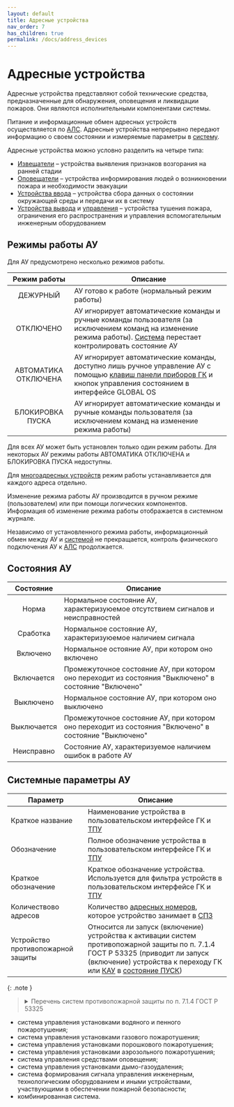 ```yaml
---
layout: default
title: Адресные устройства
nav_order: 7
has_children: true
permalink: /docs/address_devices
---
```


# Адресные устройства
Адресные устройства представляют собой технические средства, предназначенные для обнаружения, оповещения и ликвидации пожаров. Они являются исполнительными компонентами системы. 

Питание и информационные обмен адресных устройств осуществляется по [АЛС]. Адресные устройства непрерывно передают информацию о своем состоянии и измеряемые параметры в [систему].

Адресные устройства можно условно разделить на четыре типа:
- [Извещатели] – устройства выявления признаков возгорания на ранней стадии
- [Оповещатели] – устройства информирования людей о возникновении пожара и необходимости эвакуации
- [Устройства ввода] – устройства сбора данных о состоянии окружающей среды и передачи их в систему
- [Устройства вывода] и [управления] – устройства тушения пожара, ограничения его распространения и управления вспомогательным инженерным оборудованием


## Режимы работы АУ
Для АУ предусмотрено несколько режимов работы.

<table> 
  <thead> 
    <tr> 
      <th style="text-align: center">Режим работы</th>
      <th style="text-align: center">Описание</th>
    </tr>
  </thead> 
  <tbody>
    <tr>
      <td id="режим_работы_ау_дежурный" style="text-align: center">ДЕЖУРНЫЙ</td>
      <td style="text-align: left">АУ готово к работе (нормальный режим работы)</td>
    </tr>
    <tr>
      <td id="режим_работы_ау_отключено" style="text-align: center">ОТКЛЮЧЕНО</td>
      <td style="text-align: left">АУ игнорирует автоматические команды и ручные команды пользователя (за исключением команд на изменение режима работы). <a href="/gk_manual/docs/global_system#спз-глобал">Система</a> перестает контролировать состояние АУ</td>
    </tr>
    <tr>
      <td id="режим_работы_ау_автоматика_отключена" style="text-align: center">АВТОМАТИКА ОТКЛЮЧЕНА</td>
      <td style="text-align: left">АУ игнорирует автоматические команды, доступно лишь ручное управление АУ с помощью <a href="/gk_manual/docs/gk/gk_control_panel#клавиши-управления">клавиш панели приборов ГК</a> и кнопок управления состоянием в интерфейсе GLOBAL OS</td>
    </tr>
    <tr>
      <td id="режим_работы_ау_блокировка_пуска" style="text-align: center">БЛОКИРОВКА ПУСКА</td>
      <td style="text-align: left">АУ игнорирует автоматические команды и ручные команды пользователя (за исключением команд на изменение режима работы)</td>
    </tr>
  </tbody>
</table>

Для всех АУ может быть установлен только один режим работы. Для некоторых АУ режимы работы АВТОМАТИКА ОТКЛЮЧЕНА и БЛОКИРОВКА ПУСКА недоступны.

Для [многоадресных устройств] режим работы устанавливается для каждого адреса отдельно.

Изменение режима работы АУ производится в ручном режиме (пользователем) или при помощи логических компонентов. Информация об изменение режима работы отображается в системном журнале.

Независимо от установленного режима работы, информационный обмен между АУ и [системой] не прекращается, контроль физического подключения АУ к [АЛС] продолжается.

## Состояния АУ

<table> 
  <thead> 
    <tr> 
      <th style="text-align: center">Состояние</th>
      <th style="text-align: center">Описание</th>
    </tr>
  </thead> 
  <tbody>
    <tr>
      <td id="состояние_ау_норма" style="text-align: center">Норма</td>
      <td style="text-align: left">Нормальное состояние АУ, характеризуюемое отсутствием сигналов и неисправностей</td>
    </tr> 
    <tr>
      <td id="состояние_ау_сработка" style="text-align: center">Сработка</td>
      <td style="text-align: left">Нормальное состояние АУ, характеризуюемое наличием сигнала</td>
    </tr>
    <tr>
      <td id="состояние_ау_включено" style="text-align: center">Включено</td>
      <td style="text-align: left">Нормальное остояние АУ, при котором оно включено</td>
    </tr>
    <tr>
      <td id="состояние_ау_включается" style="text-align: center">Включается</td>
      <td style="text-align: left">Промежуточное состояние АУ, при котором оно переходит из состояния "Выключено" в состояние "Включено"</td>
    </tr>
    <tr>
      <td id="состояние_ау_выключено" style="text-align: center">Выключено</td>
      <td style="text-align: left">Нормальное состояние АУ, при котором оно выключено</td>
    </tr>
    <tr>
      <td id="состояние_ау_выключается" style="text-align: center">Выключается</td>
      <td style="text-align: left">Промежуточное состояние АУ, при котором оно переходит из состояния "Включено" в состояние "Выключено"</td>
    </tr>
    <tr>
      <td id="состояние_ау_неисправно" style="text-align: center">Неисправно</td>
      <td style="text-align: left">Состояние АУ, характеризуемое наличием ошибок в работе АУ</td>
    </tr>    
  </tbody>
</table>

## Системные параметры АУ
<table> 
  <thead> 
    <tr> 
      <th style="text-align: center">Параметр</th>
      <th style="text-align: center">Описание</th>
    </tr>
  </thead> 
  <tbody>
    <tr>
      <td id="краткое_название_устройства" style="text-align: left">Краткое название</td>
      <td style="text-align: left">Наименование устройства в пользовательском интерфейсе ГК и <a href="/gk_manual/docs/global_system/tpu">ТПУ</a></td>
    </tr>
    <tr>
      <td id="обозначение_устройства" style="text-align: left">Обозначение</td>
      <td style="text-align: left">Полное обозначение устройства в пользовательском интерфейсе ГК и <a href="/gk_manual/docs/global_system/tpu">ТПУ</a></td>
    </tr>
    <tr>
      <td id="краткое_обозначение_устройства" style="text-align: left">Краткое обозначение</td>
      <td style="text-align: left">Краткое обозначение устройства. Используется для фильтра устройств в пользовательском интерфейсе ГК и <a href="/gk_manual/docs/global_system/tpu">ТПУ</a></td>
    </tr>
    <tr>
      <td id="количество_адресов" style="text-align: left">Количествово адресов</td>
      <td style="text-align: left">Количество <a href="/gk_manual/docs/global_system#адресный-номер-ау">адресных номеров</a>, которое устройство занимает в <a href="/gk_manual/docs/global_system">СПЗ</a></td>
    </tr>
    <tr>
      <td id="устройство_противопожарной_защиты" style="text-align: left">Устройство противопожарной защиты</td>
      <td style="text-align: left">Относится ли запуск (включение) устройства к активации систем противопожарной защиты по п. 7.1.4 ГОСТ Р 53325 (приводит ли запуск (включение) устройства к переходу ГК или <a href="/gk_manual/docs/global_system/kau">КАУ</a> в <a href="/gk_manual/docs/intelligence/conditions#состояние_пуск">состояние ПУСК</a>)</td>
    </tr>
  </tbody>
</table>

{: .note }
> <details markdown="block"><summary>Перечень систем противопожарной защиты по п. 7.1.4 ГОСТ Р 53325</summary>
  - система управления установками водяного и пенного пожаротушения;
  - система управления установками газового пожаротушения;
  - система управления установками порошкового пожаротушения;
  - система управления установками аэрозольного пожаротушения;
  - система управления средствами оповещения;
  - система управления установками дымо-газоудаления;
  - система формирования сигнала управления инженерным, технологическим оборудованием и иными устройствами, участвующими в обеспечении пожарной безопасности;
  - комбинированная система.

[АЛС]: /gk_manual/docs/global_system/communications_lines#адресная-линия-связи
[систему]: /gk_manual/docs/global_system#спз-глобал
[системой]: /gk_manual/docs/global_system#спз-глобал
[Извещатели]: /gk_manual/docs/address_devices/detectors#извещатели
[Оповещатели]: /gk_manual/docs/address_devices/annunciators#оповещатели
[Устройства ввода]: /gk_manual/docs/address_devices/input_devices#устройства-ввода
[Устройства вывода]: /gk_manual/docs/address_devices/output_devices#устройства-вывода
[управления]: /gk_manual/docs/address_devices/control_devices#устройства-управления
[многоадресных устройств]: /gk_manual/docs/global_system/address_number#многоадресные-ау
